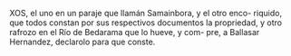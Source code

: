 XOS, el uno en un paraje que llamán Samainbora, y el otro enco- riquido, que todos constan por sus respectivos documentos la propriedad, y otro rafrozo en el Río de Bedarama que lo hueve, y com- pre, a Ballasar Hernandez, declarolo para que conste.